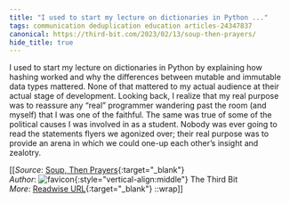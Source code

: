 ```yaml
---
title: "I used to start my lecture on dictionaries in Python ..."
tags: communication deduplication education articles-24347837
canonical: https://third-bit.com/2023/02/13/soup-then-prayers/
hide_title: true
---
```


I used to start my lecture on dictionaries in Python by explaining how hashing worked and why the differences between mutable and immutable data types mattered. None of that mattered to my actual audience at their actual stage of development. Looking back, I realize that my real purpose was to reassure any “real” programmer wandering past the room (and myself) that I was one of the faithful. The same was true of some of the political causes I was involved in as a student. Nobody was ever going to read the statements flyers we agonized over; their real purpose was to provide an arena in which we could one-up each other’s insight and zealotry.


[[_Source_: [Soup, Then Prayers](https://third-bit.com/2023/02/13/soup-then-prayers/){:target="_blank"}<br>
_Author_: ![favicon](https://s2.googleusercontent.com/s2/favicons?domain=third-bit.com){:style="vertical-align:middle"} The Third Bit<br>
_More_: [Readwise URL](https://readwise.io/open/475478413){:target="_blank"}
::wrap]]